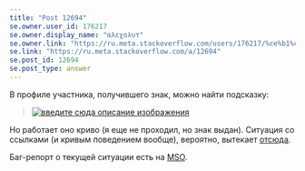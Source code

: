 ```yaml
---
title: "Post 12694"
se.owner.user_id: 176217
se.owner.display_name: "αλεχολυτ"
se.owner.link: "https://ru.meta.stackoverflow.com/users/176217/%ce%b1%ce%bb%ce%b5%cf%87%ce%bf%ce%bb%cf%85%cf%84"
se.link: "https://ru.meta.stackoverflow.com/a/12694"
se.post_id: 12694
se.post_type: answer
---
```

<p>В профиле участника, получившего знак, можно найти подсказку:</p>
<blockquote>
<p><a href="https://i.stack.imgur.com/7pfiZm.jpg" rel="nofollow noreferrer"><img src="https://i.stack.imgur.com/7pfiZm.jpg" alt="введите сюда описание изображения" /></a></p>
</blockquote>
<p>Но работает оно криво (я еще не проходил, но знак выдан). Ситуация со ссылками (и кривым поведением вообще), вероятно, вытекает <a href="https://meta.stackoverflow.com/q/424491/3240681">отсюда</a>.</p>
<p>Баг-репорт о текущей ситуации есть на <a href="https://meta.stackoverflow.com/q/424593/3240681">MSO</a>.</p>
